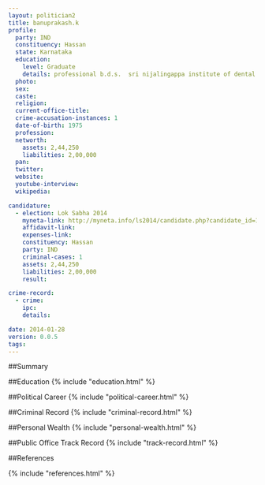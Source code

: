 ```yaml
---
layout: politician2
title: banuprakash.k
profile: 
  party: IND
  constituency: Hassan
  state: Karnataka
  education: 
    level: Graduate
    details: professional b.d.s.  sri nijalingappa institute of dental sciences  hassan. year of completion   1997   trained for mfgdp of royal college of surgeons  england at manipal accodamy of  higher  education (mahe)  manipal. year of training   2003 
  photo: 
  sex: 
  caste: 
  religion: 
  current-office-title: 
  crime-accusation-instances: 1
  date-of-birth: 1975
  profession: 
  networth: 
    assets: 2,44,250
    liabilities: 2,00,000
  pan: 
  twitter: 
  website: 
  youtube-interview: 
  wikipedia: 

candidature: 
  - election: Lok Sabha 2014
    myneta-link: http://myneta.info/ls2014/candidate.php?candidate_id=192
    affidavit-link: 
    expenses-link: 
    constituency: Hassan 
    party: IND
    criminal-cases: 1
    assets: 2,44,250
    liabilities: 2,00,000
    result:  

crime-record: 
  - crime: 
    ipc: 
    details:  

date: 2014-01-28
version: 0.0.5
tags: 
---
```

##Summary


##Education
{% include "education.html" %}


##Political Career
{% include "political-career.html" %}


##Criminal Record
{% include "criminal-record.html" %}


##Personal Wealth
{% include "personal-wealth.html" %}


##Public Office Track Record
{% include "track-record.html" %}


##References


{% include "references.html" %}
